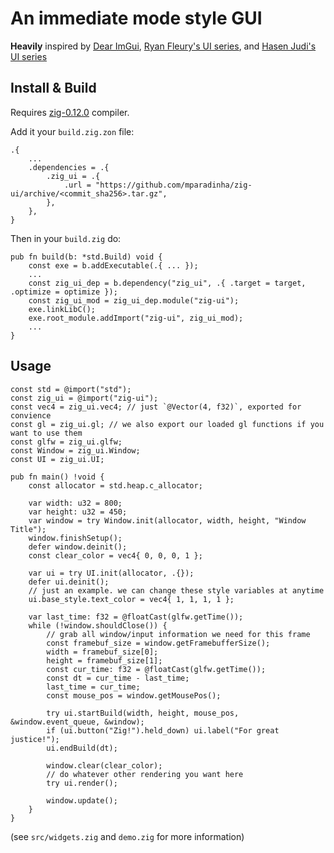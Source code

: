 # An immediate mode style GUI
**Heavily** inspired by
[Dear ImGui](https://github.com/ocornut/imgui),
[Ryan Fleury's UI series](https://www.rfleury.com/p/ui-series-table-of-contents),
and [Hasen Judi's UI series](https://hasen.substack.com/s/gpu-ui)

## Install & Build
Requires [zig-0.12.0](https://ziglang.org/download) compiler.

Add it your `build.zig.zon` file:
```zig
.{
    ...
    .dependencies = .{
        .zig_ui = .{
            .url = "https://github.com/mparadinha/zig-ui/archive/<commit_sha256>.tar.gz",
        },
    },
}
```
Then in your `build.zig` do:
```zig
pub fn build(b: *std.Build) void {
    const exe = b.addExecutable(.{ ... });
    ...
    const zig_ui_dep = b.dependency("zig_ui", .{ .target = target, .optimize = optimize });
    const zig_ui_mod = zig_ui_dep.module("zig-ui");
    exe.linkLibC();
    exe.root_module.addImport("zig-ui", zig_ui_mod);
    ...
}
```

## Usage
```zig
const std = @import("std");
const zig_ui = @import("zig-ui");
const vec4 = zig_ui.vec4; // just `@Vector(4, f32)`, exported for convience
const gl = zig_ui.gl; // we also export our loaded gl functions if you want to use them
const glfw = zig_ui.glfw;
const Window = zig_ui.Window;
const UI = zig_ui.UI;

pub fn main() !void {
    const allocator = std.heap.c_allocator;

    var width: u32 = 800;
    var height: u32 = 450;
    var window = try Window.init(allocator, width, height, "Window Title");
    window.finishSetup();
    defer window.deinit();
    const clear_color = vec4{ 0, 0, 0, 1 };

    var ui = try UI.init(allocator, .{});
    defer ui.deinit();
    // just an example. we can change these style variables at anytime
    ui.base_style.text_color = vec4{ 1, 1, 1, 1 };

    var last_time: f32 = @floatCast(glfw.getTime());
    while (!window.shouldClose()) {
        // grab all window/input information we need for this frame
        const framebuf_size = window.getFramebufferSize();
        width = framebuf_size[0];
        height = framebuf_size[1];
        const cur_time: f32 = @floatCast(glfw.getTime());
        const dt = cur_time - last_time;
        last_time = cur_time;
        const mouse_pos = window.getMousePos();

        try ui.startBuild(width, height, mouse_pos, &window.event_queue, &window);
        if (ui.button("Zig!").held_down) ui.label("For great justice!");
        ui.endBuild(dt);

        window.clear(clear_color);
        // do whatever other rendering you want here
        try ui.render();

        window.update();
    }
}
```
(see `src/widgets.zig` and `demo.zig` for more information)
